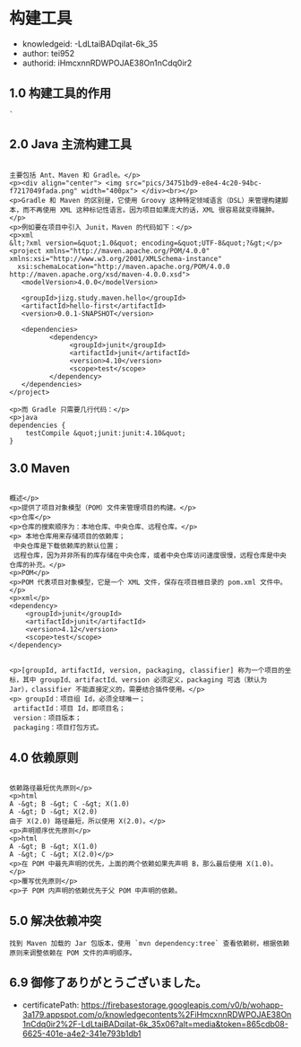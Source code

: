 构建工具
===
* knowledgeid: -LdLtaiBADqiIat-6k_35
* author: tei952
* authorid: iHmcxnnRDWPOJAE38On1nCdq0ir2

## 1.0 构建工具的作用
```
`
```
## 2.0 Java 主流构建工具
```

主要包括 Ant、Maven 和 Gradle。</p>
<p><div align="center"> <img src="pics/34751bd9-e8e4-4c20-94bc-f7217049fada.png" width="400px"> </div><br></p>
<p>Gradle 和 Maven 的区别是，它使用 Groovy 这种特定领域语言（DSL）来管理构建脚本，而不再使用 XML 这种标记性语言。因为项目如果庞大的话，XML 很容易就变得臃肿。</p>
<p>例如要在项目中引入 Junit，Maven 的代码如下：</p>
<p>xml
&lt;?xml version=&quot;1.0&quot; encoding=&quot;UTF-8&quot;?&gt;</p>
<project xmlns="http://maven.apache.org/POM/4.0.0" xmlns:xsi="http://www.w3.org/2001/XMLSchema-instance"
  xsi:schemaLocation="http://maven.apache.org/POM/4.0.0 http://maven.apache.org/xsd/maven-4.0.0.xsd">
   <modelVersion>4.0.0</modelVersion>

   <groupId>jizg.study.maven.hello</groupId>
   <artifactId>hello-first</artifactId>
   <version>0.0.1-SNAPSHOT</version>

   <dependencies>
          <dependency>
               <groupId>junit</groupId>
               <artifactId>junit</artifactId>
               <version>4.10</version>
               <scope>test</scope>
          </dependency>
   </dependencies>
</project>

<p>而 Gradle 只需要几行代码：</p>
<p>java
dependencies {
    testCompile &quot;junit:junit:4.10&quot;
}

```
## 3.0 Maven
```

概述</p>
<p>提供了项目对象模型（POM）文件来管理项目的构建。</p>
<p>仓库</p>
<p>仓库的搜索顺序为：本地仓库、中央仓库、远程仓库。</p>
<p> 本地仓库用来存储项目的依赖库；
 中央仓库是下载依赖库的默认位置；
 远程仓库，因为并非所有的库存储在中央仓库，或者中央仓库访问速度很慢，远程仓库是中央仓库的补充。</p>
<p>POM</p>
<p>POM 代表项目对象模型，它是一个 XML 文件，保存在项目根目录的 pom.xml 文件中。</p>
<p>xml</p>
<dependency>
    <groupId>junit</groupId>
    <artifactId>junit</artifactId>
    <version>4.12</version>
    <scope>test</scope>
</dependency>


<p>[groupId, artifactId, version, packaging, classifier] 称为一个项目的坐标，其中 groupId、artifactId、version 必须定义，packaging 可选（默认为 Jar），classifier 不能直接定义的，需要结合插件使用。</p>
<p> groupId：项目组 Id，必须全球唯一；
 artifactId：项目 Id，即项目名；
 version：项目版本；
 packaging：项目打包方式。

```
## 4.0 依赖原则
```

依赖路径最短优先原则</p>
<p>html
A -&gt; B -&gt; C -&gt; X(1.0)
A -&gt; D -&gt; X(2.0)
由于 X(2.0) 路径最短，所以使用 X(2.0)。</p>
<p>声明顺序优先原则</p>
<p>html
A -&gt; B -&gt; X(1.0)
A -&gt; C -&gt; X(2.0)</p>
<p>在 POM 中最先声明的优先，上面的两个依赖如果先声明 B，那么最后使用 X(1.0)。</p>
<p>覆写优先原则</p>
<p>子 POM 内声明的依赖优先于父 POM 中声明的依赖。

```
## 5.0 解决依赖冲突
```
找到 Maven 加载的 Jar 包版本，使用 `mvn dependency:tree` 查看依赖树，根据依赖原则来调整依赖在 POM 文件的声明顺序。
```
## 6.9 御修了ありがとうございました。
* certificatePath: https://firebasestorage.googleapis.com/v0/b/wohapp-3a179.appspot.com/o/knowledgecontents%2FiHmcxnnRDWPOJAE38On1nCdq0ir2%2F-LdLtaiBADqiIat-6k_35x06?alt=media&token=865cdb08-6625-401e-a4e2-341e793b1db1
